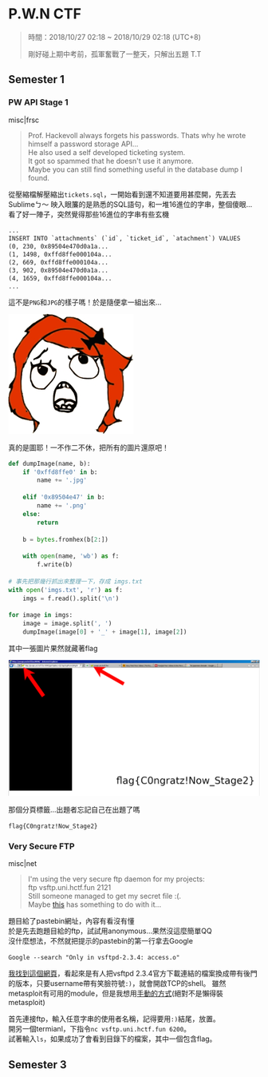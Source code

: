 # P.W.N CTF
> 時間：2018/10/27 02:18 ~ 2018/10/29 02:18 (UTC+8)
>
> 剛好碰上期中考前，孤軍奮戰了一整天，只解出五題 T.T

## Semester 1
### PW API Stage 1
misc|frsc
> Prof. Hackevoll always forgets his passwords. Thats why he wrote himself a password storage API...  
> He also used a self developed ticketing system.  
> It got so spammed that he doesn't use it anymore.  
> Maybe you can still find something useful in the database dump I found.

從壓縮檔解壓縮出`tickets.sql`，一開始看到還不知道要用甚麼開，先丟去Sublimeㄅ～
映入眼簾的是熟悉的SQL語句，和一堆16進位的字串，整個傻眼...
看了好一陣子，突然覺得那些16進位的字串有些玄機
```
...
INSERT INTO `attachments` (`id`, `ticket_id`, `atachment`) VALUES
(0, 230, 0x89504e470d0a1a...
(1, 1498, 0xffd8ffe000104a...
(2, 669, 0xffd8ffe000104a...
(3, 902, 0x89504e470d0a1a...
(4, 1659, 0xffd8ffe000104a...
...
```

這不是`PNG`和`JPG`的樣子嗎！於是隨便拿一組出來...

![test](PW%20API%20Stage%201/test.jpg)

真的是圖耶！一不作二不休，把所有的圖片還原吧！
```python
def dumpImage(name, b):
    if '0xffd8ffe0' in b:
        name += '.jpg'

    elif '0x89504e47' in b:
        name += '.png'
    else:
        return

    b = bytes.fromhex(b[2:])

    with open(name, 'wb') as f:
        f.write(b)

# 事先把那幾行抓出來整理一下，存成 imgs.txt
with open('imgs.txt', 'r') as f:
    imgs = f.read().split('\n')

for image in imgs:
    image = image.split(', ')
    dumpImage(image[0] + '_' + image[1], image[2])

```

其中一張圖片果然就藏著flag

![flag](PW%20API%20Stage%201/30_1095.png)

那個分頁標籤...出題者忘記自己在出題了嗎

`flag{C0ngratz!Now_Stage2}`

### Very Secure FTP
misc|net
> I'm using the very secure ftp daemon for my projects:  
> ftp vsftp.uni.hctf.fun 2121  
> Still someone managed to get my secret file :(.  
> Maybe [this](https://pastebin.com/AetT9sS5) has something to do with it...

題目給了pastebin網址，內容有看沒有懂  
於是先去跑題目給的ftp，試試用anonymous...果然沒這麼簡單QQ  
沒什麼想法，不然就把提示的pastebin的第一行拿去Google  

`Google --search "Only in vsftpd-2.3.4: access.o"`

[我找到這個網頁](https://scarybeastsecurity.blogspot.com/2011/07/alert-vsftpd-download-backdoored.html)，看起來是有人把vsftpd 2.3.4官方下載連結的檔案換成帶有後門的版本，只要username帶有笑臉符號`:)`，就會開啟TCP的shell。
雖然metasploit有可用的module，但是我想用[手動的方式](http://www.rwbnetsec.com/vsftp-tcp-21/)(絕對不是懶得裝metasploit)

首先連接ftp，輸入任意字串的使用者名稱，記得要用`:)`結尾，放置。  
開另一個termianl，下指令`nc vsftp.uni.hctf.fun 6200`。  
試著輸入`ls`，如果成功了會看到目錄下的檔案，其中一個包含flag。  

## Semester 3
